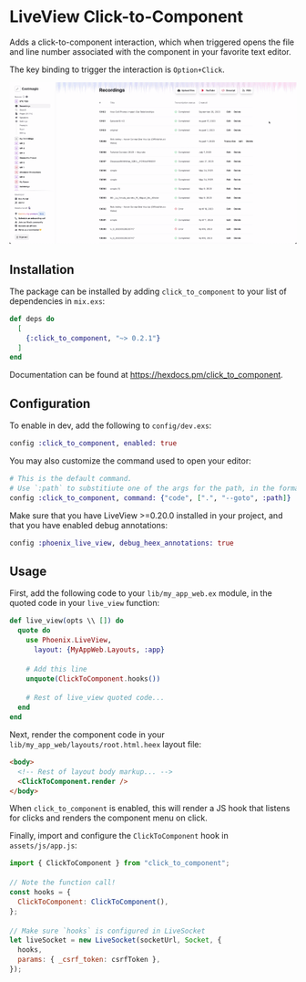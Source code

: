 # LiveView Click-to-Component

Adds a click-to-component interaction, which when triggered opens the file and line number associated with the component in your favorite text editor.

The key binding to trigger the interaction is `Option+Click`.

![Demo](./priv/demo.gif)

## Installation

The package can be installed by adding `click_to_component` to your list of dependencies in `mix.exs`:

```elixir
def deps do
  [
    {:click_to_component, "~> 0.2.1"}
  ]
end
```

Documentation can be found at <https://hexdocs.pm/click_to_component>.

## Configuration

To enable in dev, add the following to `config/dev.exs`:

```elixir
config :click_to_component, enabled: true
```

You may also customize the command used to open your editor:

```elixir
# This is the default command.
# Use `:path` to substitiute one of the args for the path, in the format `file:line`
config :click_to_component, command: {"code", [".", "--goto", :path]}
```

Make sure that you have LiveView >=0.20.0 installed in your project, and that you have enabled debug annotations:

```elixir
config :phoenix_live_view, debug_heex_annotations: true
```

## Usage

First, add the following code to your `lib/my_app_web.ex` module, in the quoted code in your `live_view` function:

```elixir
def live_view(opts \\ []) do
  quote do
    use Phoenix.LiveView,
      layout: {MyAppWeb.Layouts, :app}

    # Add this line
    unquote(ClickToComponent.hooks())

    # Rest of live_view quoted code...
  end
end
```

Next, render the component code in your `lib/my_app_web/layouts/root.html.heex` layout file:

```html
<body>
  <!-- Rest of layout body markup... -->
  <ClickToComponent.render />
</body>
```

When `click_to_component` is enabled, this will render a JS hook that listens for clicks and renders the component menu on click.

Finally, import and configure the `ClickToComponent` hook in `assets/js/app.js`:

```js
import { ClickToComponent } from "click_to_component";

// Note the function call!
const hooks = {
  ClickToComponent: ClickToComponent(),
};

// Make sure `hooks` is configured in LiveSocket
let liveSocket = new LiveSocket(socketUrl, Socket, {
  hooks,
  params: { _csrf_token: csrfToken },
});
```
